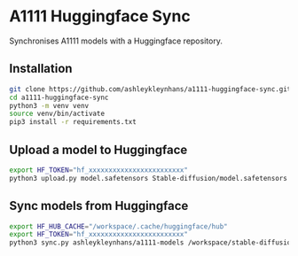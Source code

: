 # A1111 Huggingface Sync

Synchronises A1111 models with a Huggingface repository.

## Installation

```bash
git clone https://github.com/ashleykleynhans/a1111-huggingface-sync.git
cd a1111-huggingface-sync
python3 -m venv venv
source venv/bin/activate
pip3 install -r requirements.txt
```

## Upload a model to Huggingface

```bash
export HF_TOKEN="hf_xxxxxxxxxxxxxxxxxxxxxxxx"
python3 upload.py model.safetensors Stable-diffusion/model.safetensors ashleykleynhans/a1111-models
```

## Sync models from Huggingface

```bash
export HF_HUB_CACHE="/workspace/.cache/huggingface/hub"
export HF_TOKEN="hf_xxxxxxxxxxxxxxxxxxxxxxxx"
python3 sync.py ashleykleynhans/a1111-models /workspace/stable-diffusion-webui/models
```
